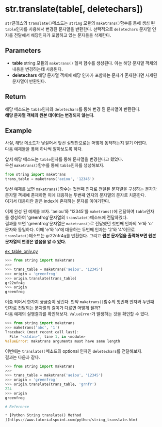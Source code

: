 # str.translate(table[, deletechars])

`str`클래스의 `translate()`메소드는 `string` 모듈의 `maketrans()`함수를 통해 생성 된 `table`인자를 사용해서 변경된 문자열을 반환한다. 선택적으로 `deletechars` 문자열 인자를 전달해서 해당인자가 포함하고 있는 문자들을 삭제한다.

## Parameters

* **table** string 모듈의 `maketrans()` 헬퍼 함수를 생성된다. 이는 해당 문자열 객체의 내용을 변경하는데 사용된다.
* **deletechars** 해당 문자열 객체에 해당 인자가 포함하는 문자가 존재한다면 사제된 문자열이 반환된다.

## Return

해당 메소드는 `table`인자와 `deletechars`를 통해 변경 된 문자열이 반환된다.  
**해당 문자열 객체의 원본 데이터는 변경되지 않는다.**

## Example

사실, 해당 메소드가 낯설어서 앞선 설명만으로는 어떻게 동작하는지 알기 어렵다.  
다음 예제들을 통해 하나씩 알아보도록 하자.   

앞서 해당 메소드는 `table`인자를 통해 문자열을 변경한다고 했었다.  
우선 `maketrans()`함수를 통해 `table`인자를 생성해보자.  

```python
from string import maketrans
trans_table = maketrans('aeiou', '12345')
```

앞선 예제를 보면 `maketrans()`함수는 첫번째 인자로 전달된 문자열을 구성하는 문자가 문자열 객체에 존재하면 이에 대응하는 두번째 인자의 문자열의 문자로 치혼한다.  
여기서 대응이란 같은 index에 존재하는 문자를 이야기한다.   

이제 완성 된 예제를 보자. 'aeiou'와 '12345'를 `maketrans()`에 전달하여 `table`인자를 생성하여 'greenfrog'문자열의 `translate()`메소드에 전달하였다.  
결과를 보면 'greenfrog'문자열은 `maketrans()`로 전달했던 첫번째 인자의 'e'와 'o' 문자와 동일하다. 이때 'e'와 'o'에 대응하는 두번째 인자는 '2'와 '4'이므로 `translate()`메소드는 gr22nfr4g를 반환한다. 그리고 **원본 문자열을 출력해보면 원본 문자열의 변경은 없음을 알 수 있다.**

[ex_table_only.py](./ex_table_only.py)
```python
>>> from string import maketrans
>>>
>>> trans_table = maketrans('aeiou', '12345')
>>> origin = 'greenfrog'
>>> origin.translate(trans_table)
gr22nfr4g
>>> origin
greenfrog
```

이쯤 되어서 한가지 궁금증이 생긴다. 만약 `maketrans()`함수의 첫번째 인자와 두번째 인자로 전달되는 문자열의 길이가 다르면 어떻게 될까?  
다음 예제의 실행결과를 확인해보자. `ValueError`가 발생하는 것을 확인할 수 있다.   

```python
>>> from string import maketrans
>>> maketrans('abc', '1')
Traceback (most recent call last):
  File "<stdin>", line 1, in <module>
ValueError: maketrans arguments must have same length
```

이번에는 `translate()`메소드의 optional 인자인 `deletechars`를 전달해보자.  
결과는 다음과 같다. 

```python
>>> from string import maketrans
>>> 
>>> trans_table = maketrans('aeiou', '12345')
>>> origin = 'greenfrog'
>>> origin.translate(trans_table, 'grnfr')
224
>>> origin
greenfrog

# Reference

* [Python String translate() Method
](https://www.tutorialspoint.com/python/string_translate.htm)

